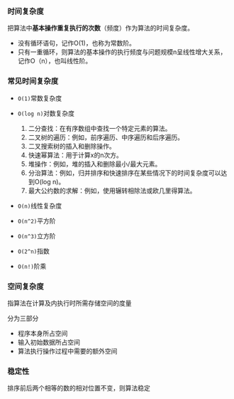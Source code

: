 ### 时间复杂度

把算法中**基本操作重复执行的次数**（频度）作为算法的时间复杂度。

- 没有循环语句，记作O(1)，也称为常数阶。
- 只有一重循环，则算法的基本操作的执行频度与问题规模n呈线性增大关系，记作O（n），也叫线性阶。

### 常见时间复杂度

- `O(1)`常数复杂度
- `O(log n)`对数复杂度

  1. 二分查找：在有序数组中查找一个特定元素的算法。
  2. 二叉树的遍历：例如，前序遍历、中序遍历和后序遍历。
  3. 二叉搜索树的插入和删除操作。
  4. 快速幂算法：用于计算x的n次方。
  5. 堆操作：例如，堆的插入和删除最小/最大元素。
  6. 分治算法：例如，归并排序和快速排序在某些情况下的时间复杂度可以达到O(log n)。
  7. 最大公约数的求解：例如，使用辗转相除法或欧几里得算法。
- `O(n)`线性复杂度
- `O(n^2)`平方阶
- `O(n^3)`立方阶
- `O(2^n)`指数
- `O(n!)`阶乘

### 空间复杂度

指算法在计算及内执行时所需存储空间的度量

分为三部分

- 程序本身所占空间
- 输入初始数据所占空间
- 算法执行操作过程中需要的额外空间

### 稳定性

排序前后两个相等的数的相对位置不变，则算法稳定
